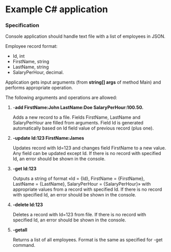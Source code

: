 # Example C# application

### Specification

Console application should handle text file with a list of employees in JSON.

Employee record format:
- Id, int
- FirstName, string
- LastName, string
- SalaryPerHour, decimal.

Application gets input arguments (from **string[] args** of method Main) and performs appropriate operation.

The following arguments and operations are allowed:

1. -**add FirstName:John LastName:Doe SalaryPerHour:100.50.**

   Adds a new record to a file. Fields FirstName, LastName and SalaryPerHour are filled from arguments. Field Id is generated automatically based on Id field value of previous record (plus one).
    
2. **-update Id:123 FirstName:James**

   Updates record with Id=123 and changes field FirstName to a new value. Any field can be updated except Id. If there is no record with specified Id, an error should be shown in the console.

3. **-get Id:123**

   Outputs a string of format «Id = {Id}, FirstName = {FirstName}, LastName = {LastName}, SalaryPerHour = {SalaryPerHour}» with appropriate values from a record with specified Id. If there is no record with   specified Id, an error should be shown in the console.

4. **-delete Id:123**

   Deletes a record with Id=123 from file. If there is no record with specified Id, an error should be shown in the console.

5. **-getall**

   Returns a list of all employees. Format is the same as specified for -get command.
